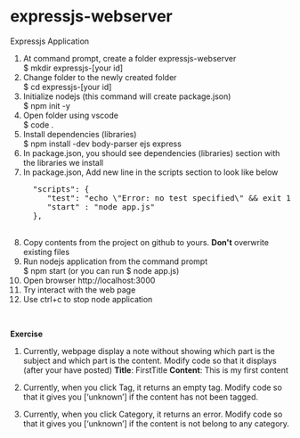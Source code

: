 # expressjs-webserver
Expressjs Application
1. At command prompt, create a folder expressjs-webserver <br>
	$ mkdir expressjs-[your id]
2. Change folder to the newly created folder <br>
        $ cd expressjs-[your id]
3. Initialize nodejs (this command will create package.json) <br>
        $ npm init -y
4. Open folder using vscode <br>
        $ code .
5. Install dependencies (libraries) <br>
        $ npm install -dev body-parser ejs express
5. In package.json, you should see dependencies (libraries) section with the libraries we install <br>  
6. In package.json, Add new line in the scripts section to look like below
   <pre>
     "scripts": {
        "test": "echo \"Error: no test specified\" && exit 1",
        "start" : "node app.js"
     },
   </pre><br>
7. Copy contents from the project on github to yours. **Don't** overwrite existing files
8. Run nodejs application from the command prompt <br>
        $ npm start  (or you can run $ node app.js)
9. Open browser http://localhost:3000 
10. Try interact with the web page
11. Use ctrl+c to stop node application
<br>

**Exercise**
1. Currently, webpage display a note without showing which part is the subject and which part is the content.  Modify code so that it displays (after your have posted)
    **Title**:  FirstTitle
    **Content**:  This is my first content

2. Currently, when you click Tag, it returns an empty tag. Modify code so that it gives you [‘unknown’] if the content has not been tagged.

3. Currently, when you click Category, it returns an error. Modify code so that it gives you [‘unknown’] if the content is not belong to any category.
